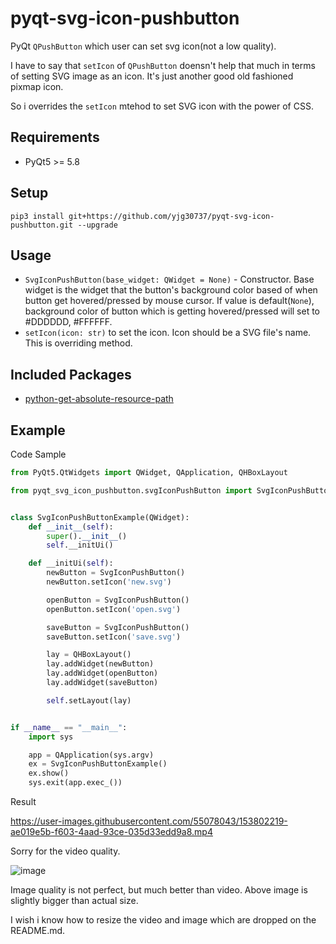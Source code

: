 # pyqt-svg-icon-pushbutton
PyQt ```QPushButton``` which user can set svg icon(not a low quality). 

I have to say that ```setIcon``` of ```QPushButton``` doensn't help that much in terms of setting SVG image as an icon. It's just another good old fashioned pixmap icon. 

So i overrides the ```setIcon``` mtehod to set SVG icon with the power of CSS. 

## Requirements
* PyQt5 >= 5.8

## Setup
```pip3 install git+https://github.com/yjg30737/pyqt-svg-icon-pushbutton.git --upgrade```

## Usage
* ```SvgIconPushButton(base_widget: QWidget = None)``` - Constructor. Base widget is the widget that the button's background color based of when button get hovered/pressed by mouse cursor. If value is default(```None```), background color of button which is getting hovered/pressed will set to #DDDDDD, #FFFFFF. 
* ```setIcon(icon: str)``` to set the icon. Icon should be a SVG file's name. This is overriding method.

## Included Packages
* <a href="https://github.com/yjg30737/python-get-absolute-resource-path.git">python-get-absolute-resource-path</a>

## Example
Code Sample
```python
from PyQt5.QtWidgets import QWidget, QApplication, QHBoxLayout

from pyqt_svg_icon_pushbutton.svgIconPushButton import SvgIconPushButton


class SvgIconPushButtonExample(QWidget):
    def __init__(self):
        super().__init__()
        self.__initUi()

    def __initUi(self):
        newButton = SvgIconPushButton()
        newButton.setIcon('new.svg')

        openButton = SvgIconPushButton()
        openButton.setIcon('open.svg')

        saveButton = SvgIconPushButton()
        saveButton.setIcon('save.svg')

        lay = QHBoxLayout()
        lay.addWidget(newButton)
        lay.addWidget(openButton)
        lay.addWidget(saveButton)

        self.setLayout(lay)


if __name__ == "__main__":
    import sys

    app = QApplication(sys.argv)
    ex = SvgIconPushButtonExample()
    ex.show()
    sys.exit(app.exec_())
```

Result

https://user-images.githubusercontent.com/55078043/153802219-ae019e5b-f603-4aad-93ce-035d33edd9a8.mp4

Sorry for the video quality.

![image](https://user-images.githubusercontent.com/55078043/153802633-5517f7ac-3d86-4d7f-b2de-40dbc10a19f8.png)

Image quality is not perfect, but much better than video. Above image is slightly bigger than actual size.

I wish i know how to resize the video and image which are dropped on the README.md.
